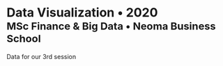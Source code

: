 <h1>
  Data Visualization &bullet; 2020
  <small>
    <br/>
    MSc Finance & Big Data
    &bullet; Neoma Business School
  </small>
</h1>

Data for our 3rd session

